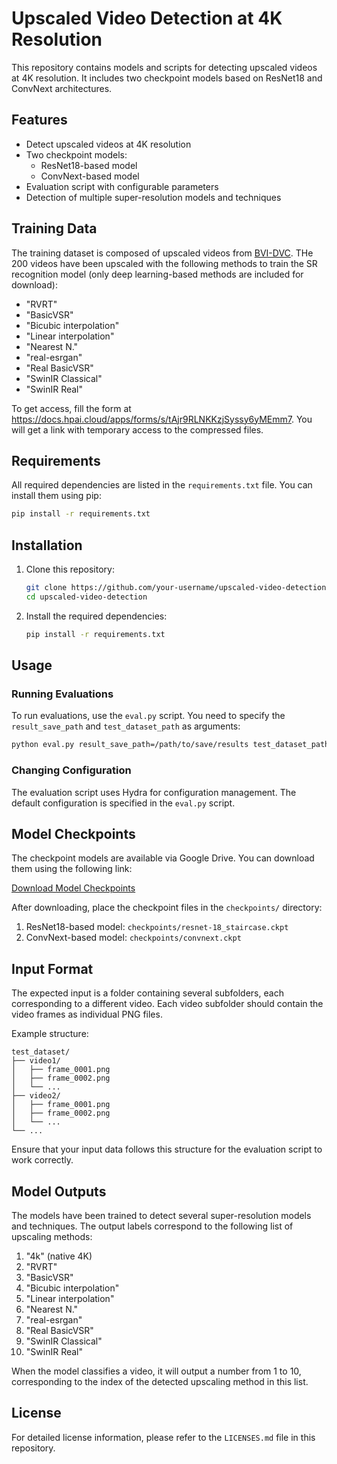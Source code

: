 # Upscaled Video Detection at 4K Resolution

This repository contains models and scripts for detecting upscaled videos at 4K resolution. It includes two checkpoint models based on ResNet18 and ConvNext architectures.

## Features

- Detect upscaled videos at 4K resolution
- Two checkpoint models:
  - ResNet18-based model
  - ConvNext-based model
- Evaluation script with configurable parameters
- Detection of multiple super-resolution models and techniques

## Training Data

The training dataset is composed of upscaled videos from [BVI-DVC](https://fan-aaron-zhang.github.io/BVI-DVC/). THe 200 videos have been upscaled with the following methods to train the SR recognition model (only deep learning-based methods are included for download):
- "RVRT"
- "BasicVSR"
- "Bicubic interpolation"
- "Linear interpolation"
- "Nearest N."
- "real-esrgan"
- "Real BasicVSR"
- "SwinIR Classical"
- "SwinIR Real"

To get access, fill the form at https://docs.hpai.cloud/apps/forms/s/tAjr9RLNKKzjSyssy6yMEmm7. You will get a link with temporary access to the compressed files.

## Requirements

All required dependencies are listed in the `requirements.txt` file. You can install them using pip:

```bash
pip install -r requirements.txt
```

## Installation

1. Clone this repository:
   ```bash
   git clone https://github.com/your-username/upscaled-video-detection.git
   cd upscaled-video-detection
   ```

2. Install the required dependencies:
   ```bash
   pip install -r requirements.txt
   ```

## Usage

### Running Evaluations

To run evaluations, use the `eval.py` script. You need to specify the `result_save_path` and `test_dataset_path` as arguments:

```bash
python eval.py result_save_path=/path/to/save/results test_dataset_path=/path/to/test/dataset
```

### Changing Configuration

The evaluation script uses Hydra for configuration management. The default configuration is specified in the `eval.py` script.

## Model Checkpoints

The checkpoint models are available via Google Drive. You can download them using the following link:

[Download Model Checkpoints](https://drive.google.com/drive/folders/17jMBLb8nrVBjM2ujtXIS-W1fzoTkVGbx?usp=sharing)

After downloading, place the checkpoint files in the `checkpoints/` directory:

1. ResNet18-based model: `checkpoints/resnet-18_staircase.ckpt`
2. ConvNext-based model: `checkpoints/convnext.ckpt`

## Input Format

The expected input is a folder containing several subfolders, each corresponding to a different video. Each video subfolder should contain the video frames as individual PNG files.

Example structure:
```
test_dataset/
├── video1/
│   ├── frame_0001.png
│   ├── frame_0002.png
│   └── ...
├── video2/
│   ├── frame_0001.png
│   ├── frame_0002.png
│   └── ...
└── ...
```

Ensure that your input data follows this structure for the evaluation script to work correctly.

## Model Outputs

The models have been trained to detect several super-resolution models and techniques. The output labels correspond to the following list of upscaling methods:

1. "4k" (native 4K)
2. "RVRT"
3. "BasicVSR"
4. "Bicubic interpolation"
5. "Linear interpolation"
6. "Nearest N."
7. "real-esrgan"
8. "Real BasicVSR"
9. "SwinIR Classical"
10. "SwinIR Real"

When the model classifies a video, it will output a number from 1 to 10, corresponding to the index of the detected upscaling method in this list.

## License

For detailed license information, please refer to the `LICENSES.md` file in this repository.
